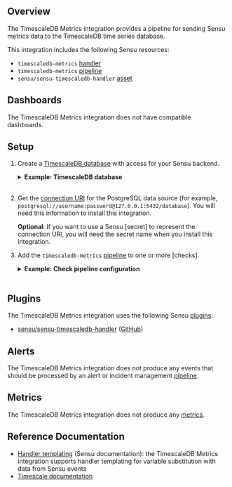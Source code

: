 ## Overview

<!-- Sensu Integration description; supports markdown -->

The TimescaleDB Metrics integration provides a pipeline for sending Sensu metrics data to the TimescaleDB time series database.

This integration includes the following Sensu resources:

* `timescaledb-metrics` [handler]
* `timescaledb-metrics` [pipeline]
* `sensu/sensu-timescaledb-handler` [asset]

## Dashboards

<!-- List of supported dashboards w/ screenshots (supports png, jpeg, and gif images; relative paths only; e.g. `![](img/dashboard-1.png)` )-->

The TimescaleDB Metrics integration does not have compatible dashboards.

## Setup

<!-- Sensu Integration setup instructions, including Sensu agent configuration and external component configuration -->
<!-- EXAMPLE: what configuration (if any) is required in a third-party service to enable monitoring? -->

1. Create a [TimescaleDB database] with access for your Sensu backend.

   <details><summary><strong>Example: TimescaleDB database</strong></summary>

   ```sql
   CREATE EXTENSION IF NOT EXISTS timescaledb CASCADE;
   CREATE TABLE metrics (
     time    TIMESTAMPTZ         NOT NULL,
     name    TEXT                NOT NULL,
     value   DOUBLE PRECISION    NULL,
     source  TEXT                NOT NULL,
     tags    JSONB
   );
   ```

   </details>
   <br>

1. Get the [connection URI] for the PostgreSQL data source (for example, `postgresql://username:password@127.0.0.1:5432/database`). You will need this information to install this integration.

   **Optional**: If you want to use a Sensu [secret] to represent the connection URI, you will need the secret name when you install this integration.

1. Add the `timescaledb-metrics` [pipeline] to one or more [checks].

   <details><summary><strong>Example: Check pipeline configuration</strong></summary>

   ```yaml
   spec:
     pipelines:
       - api_version: core/v2
         type: Pipeline
         name: timescaledb-metrics
   ```

   </details>
   <br>

## Plugins

<!-- Links to any Sensu Integration dependencies (i.e. Sensu Plugins) -->

The TimescaleDB Metrics integration uses the following Sensu [plugins]:

- [sensu/sensu-timescaledb-handler][sensu/sensu-timescaledb-handler-bonsai] ([GitHub][sensu/sensu-timescaledb-handler-github])

## Alerts

<!-- List of all alerts generated by this integration. -->

The TimescaleDB Metrics integration does not produce any events that should be processed by an alert or incident management [pipeline].

## Metrics

<!-- List of all metrics or events collected by this integration. -->

The TimescaleDB Metrics integration does not produce any [metrics].

## Reference Documentation

<!-- Please provide links to any relevant reference documentation to help users learn more and/or troubleshoot this integration; specifically including any third-party software documentation. -->

* [Handler templating][handler-templating] (Sensu documentation): the TimescaleDB Metrics integration supports handler templating for variable substitution with data from Sensu events
* [Timescale documentation]


<!-- Links -->
[check]: https://docs.sensu.io/sensu-go/latest/observability-pipeline/observe-schedule/checks/
[asset]: https://docs.sensu.io/sensu-go/latest/plugins/assets/
[subscription]: https://docs.sensu.io/sensu-go/latest/observability-pipeline/observe-schedule/subscriptions/
[subscriptions]: https://docs.sensu.io/sensu-go/latest/observability-pipeline/observe-schedule/subscriptions/
[agents]: https://docs.sensu.io/sensu-go/latest/observability-pipeline/observe-schedule/agent/
[annotation]: https://docs.sensu.io/sensu-go/latest/observability-pipeline/observe-schedule/agent/#general-configuration-flags
[plugins]: https://docs.sensu.io/sensu-go/latest/plugins/
[metrics]: https://docs.sensu.io/sensu-go/latest/observability-pipeline/observe-schedule/metrics/
[pipeline]: https://docs.sensu.io/sensu-go/latest/observability-pipeline/observe-process/pipelines/
[handler]: https://docs.sensu.io/sensu-go/latest/observability-pipeline/observe-process/handlers/
[tokens]: https://docs.sensu.io/sensu-go/latest/observability-pipeline/observe-schedule/tokens/
[handler-templating]: https://docs.sensu.io/sensu-go/latest/observability-pipeline/observe-process/handler-templates/
[sensu-plus]: https://sensu.io/features/analytics
[sensu/sensu-timescaledb-handler-bonsai]: https://bonsai.sensu.io/assets/sensu/sensu-timescaledb-handler
[sensu/sensu-timescaledb-handler-github]: https://github.com/sensu/sensu-timescaledb-handler
[TimescaleDB database]: https://docs.timescale.com/install/latest/
[connection URI]: https://www.postgresql.org/docs/current/libpq-connect.html#id-1.7.3.8.3.6
[Timescale documentation]: https://docs.timescale.com/
